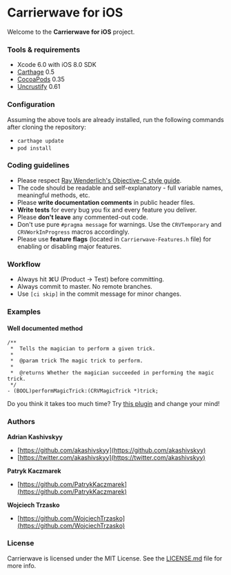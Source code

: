 # Carrierwave for iOS

Welcome to the **Carrierwave for iOS** project.

### Tools & requirements

- Xcode 6.0 with iOS 8.0 SDK
- [Carthage](https://github.com/Carthage/Carthage) 0.5
- [CocoaPods](https://github.com/CocoaPods/CocoaPods) 0.35
- [Uncrustify](https://github.com/bengardner/uncrustify) 0.61

### Configuration

Assuming the above tools are already installed, run the following commands after cloning the repository:

- `carthage update`
- `pod install`

### Coding guidelines

- Please respect [Ray Wenderlich's Objective-C style guide](https://github.com/raywenderlich/objective-c-style-guide).
- The code should be readable and self-explanatory - full variable names, meaningful methods, etc.
- Please **write documentation comments** in public header files.
- **Write tests** for every bug you fix and every feature you deliver.
- Please **don't leave** any commented-out code.
- Don't use pure `#pragma message` for warnings. Use the `CRVTemporary` and `CRVWorkInProgress` macros accordingly.
- Please use **feature flags** (located in `Carrierwave-Features.h` file) for enabling or disabling major features.

### Workflow

- Always hit ⌘U (Product → Test) before committing.
- Always commit to master. No remote branches.
- Use `[ci skip]` in the commit message for minor changes.

### Examples

#### Well documented method

```objc
/**
 *  Tells the magician to perform a given trick.
 *
 *  @param trick The magic trick to perform.
 *
 *  @returns Whether the magician succeeded in performing the magic trick.
 */
- (BOOL)performMagicTrick:(CRVMagicTrick *)trick;
```
Do you think it takes too much time? Try [this plugin](https://github.com/onevcat/VVDocumenter-Xcode) and change your mind!
### Authors

**Adrian Kashivskyy**

- [https://github.com/akashivskyy](https://github.com/akashivskyy)
- [https://twitter.com/akashivskyy](https://twitter.com/akashivskyy)

**Patryk Kaczmarek**

- [https://github.com/PatrykKaczmarek](https://github.com/PatrykKaczmarek)

**Wojciech Trzasko**

- [https://github.com/WojciechTrzasko](https://github.com/WojciechTrzasko)

### License

Carrierwave is licensed under the MIT License. See the [LICENSE.md](LICENSE.md) file for more info.
